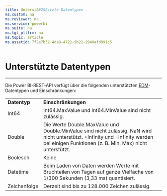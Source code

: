 ```yaml
---
title: Unterst&#252;tzte Datentypen
ms.custom: na
ms.reviewer: na
ms.service: powerbi
ms.suite: na
ms.tgt_pltfrm: na
ms.topic: article
ms.assetid: 7f2e7b32-4da8-4722-9b22-2940afd891c5
---
```

# Unterst&#252;tzte Datentypen
---

Die Power BI-REST-API verfügt über die folgenden unterstützten [EDM](http://msdn.microsoft.com/en-us/library/vstudio/ee382832.aspx)-Datentypen und Einschränkungen:

<table>
  <tr>
    <td>
      <b>Datentyp</b>
    </td>
    <td>
      <b>Einschränkungen</b>
    </td>
  </tr>
  <tr>
    <td>Int64</td>
    <td>Int64.MaxValue und Int64.MinValue sind nicht zulässig.</td>
  </tr>
  <tr>
    <td>Double</td>
    <td>Die Werte Double.MaxValue und Double.MinValue sind nicht zulässig. NaN wird nicht unterstützt. +Infinity und -Infinity werden bei einigen Funktionen (z. B. Min, Max) nicht unterstützt.</td>
  </tr>
  <tr>
    <td>Boolesch</td>
    <td> Keine</td>
  </tr>
  <tr>
    <td>Datetime</td>
    <td>Beim Laden von Daten werden Werte mit Bruchteilen von Tagen auf ganze Vielfache von 1/300 Sekunden (3,33 ms) quantisiert.</td>
  </tr>
  <tr>
    <td>Zeichenfolge</td>
    <td>Derzeit sind bis zu 128.000 Zeichen zulässig.</td>
  </tr>
</table>



